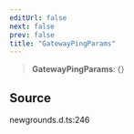 ```yaml
---
editUrl: false
next: false
prev: false
title: "GatewayPingParams"
---
```


> **GatewayPingParams**: \{}

## Source

newgrounds.d.ts:246
